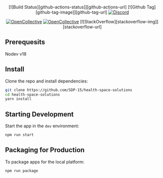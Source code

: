 <div align="center">

[![Build Status][github-actions-status]][github-actions-url]
[![Github Tag][github-tag-image]][github-tag-url]
[![Discord](https://badgen.net/badge/icon/discord?icon=discord&label)](https://discord.gg/Fjy3vfgy5q)

[![OpenCollective](https://opencollective.com/electron-react-boilerplate-594/backers/badge.svg)](#backers)
[![OpenCollective](https://opencollective.com/electron-react-boilerplate-594/sponsors/badge.svg)](#sponsors)
[![StackOverflow][stackoverflow-img]][stackoverflow-url]

</div>

## Prerequesits
Nodev v18

## Install

Clone the repo and install dependencies:

```bash
git clone https://github.com/SDP-15/health-space-solutions
cd health-space-solutions
yarn install
```

## Starting Development

Start the app in the `dev` environment:

```bash
npm run start
```

## Packaging for Production

To package apps for the local platform:

```bash
npm run package
```
